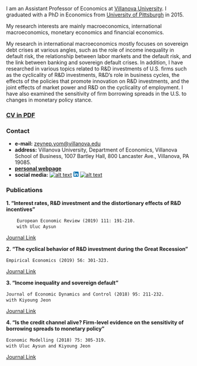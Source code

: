 I am an Assistant Professor of Economics at [Villanova University](https://www1.villanova.edu/university.html). I graduated with a PhD in Economics from [University of Pittsburgh](https://www.pitt.edu) in 2015. 

My research interests are mainly macroeconomics, international macroeconomics, monetary economics and financial economics. 

My research in international macroeconomics mostly focuses on sovereign debt crises at various angles, such as the role of income inequality in default risk, the relationship between labor markets and the default risk, and the link between banking and sovereign default crises. In addition, I have researched in various topics related to R&D investments of U.S. firms such as the cyclicality of R&D investments, R&D’s role in business cycles, the effects of the policies that promote innovation on R&D investments, and the joint effects of market power and R&D on the cyclicality of employment. I have also examined the sensitivity of firm borrowing spreads in the U.S. to changes in monetary policy stance.

### [**CV in PDF**](https://www.dropbox.com/s/9o9e9goq8rgqj41/cv.pdf?dl=0)

  
### Contact 
- **e-mail:** <a href="mailto:zeynep.yom@villanova.edu">zeynep.yom@villanova.edu</a>
- **address:** Villanova University, Department of Economics, Villanova School of Business, 1007 Bartley Hall, 800 Lancaster Ave., Villanova, PA 19085.
- [**personal webpage** ](https://zeynepyom.com)
- **social media:** [![alt text][1.2]][1]
               [![alt text](In-2CRev-14px.png)][2]
               [![alt text][6.2]][3]

<!-- Please don't remove this: Grab your social icons from https://github.com/carlsednaoui/gitsocial -->

<!-- display the social media buttons in your README -->


[1.1]: http://i.imgur.com/tXSoThF.png (twitter icon with padding)
[2.1]: http://i.imgur.com/P3YfQoD.png (facebook icon with padding)
[3.1]: http://i.imgur.com/yCsTjba.png (google plus icon with padding)
[4.1]: http://i.imgur.com/YckIOms.png (tumblr icon with padding)
[5.1]: http://i.imgur.com/1AGmwO3.png (dribbble icon with padding)
[6.1]: http://i.imgur.com/0o48UoR.png (github icon with padding)

<!-- icons without padding -->

[1.2]: http://i.imgur.com/wWzX9uB.png (twitter icon without padding)
[2.2]: https://i.imgur.com/rwYRqn6.png (linkedin icon without padding)
[3.2]: http://i.imgur.com/VlgBKQ9.png (google plus icon without padding)
[4.2]: http://i.imgur.com/jDRp47c.png (tumblr icon without padding)
[5.2]: http://i.imgur.com/Vvy3Kru.png (dribbble icon without padding)
[6.2]: http://i.imgur.com/9I6NRUm.png (github icon without padding)



<!-- links to your social media accounts -->
<!-- update these accordingly -->

[1]: http://www.twitter.com/zeynep_yom
[2]: https://www.linkedin.com/in/zeynep-yom-b3ba571b/
[3]: https://github.com/zeynepyom

<!-- Please don't remove this: Grab your social icons from https://github.com/carlsednaoui/gitsocial -->


### Publications

**1. “Interest rates, R&D investment and the distortionary effects of R&D incentives”**
```
	European Economic Review (2019) 111: 191-210. 
	with Uluc Aysun
```
[Journal Link](https://www.sciencedirect.com/science/article/abs/pii/S0014292118301673) 


**2. “The cyclical behavior of R&D investment during the Great Recession”**
```
Empirical Economics (2019) 56: 301-323.
```
[Journal Link](https://link.springer.com/article/10.1007/s00181-017-1358-7)

**3. “Income inequality and sovereign default”**
```
Journal of Economic Dynamics and Control (2018) 95: 211-232. 
with Kiyoung Jeon
```
[Journal Link](https://www.sciencedirect.com/science/article/abs/pii/S0165188918302562)

**4. “Is the credit channel alive? Firm-level evidence on the sensitivity of borrowing spreads to monetary policy”** 
```
Economic Modelling (2018) 75: 305-319. 
with Uluc Aysun and Kiyoung Jeon
```
[Journal Link](https://www.sciencedirect.com/science/article/abs/pii/S0264999318303171)

